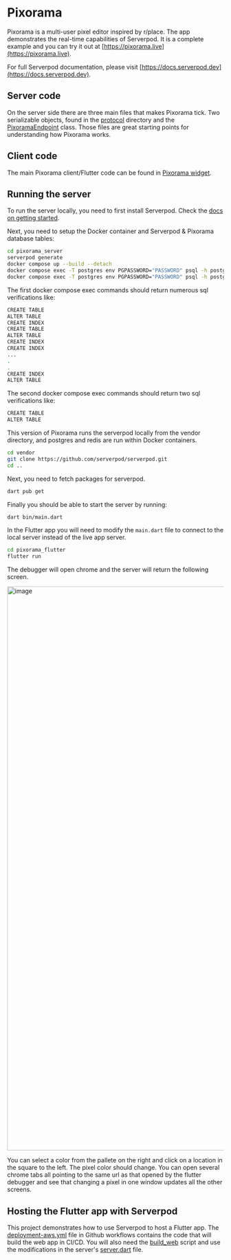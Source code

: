 # Pixorama
Pixorama is a multi-user pixel editor inspired by r/place. The app demonstrates
the real-time capabilities of Serverpod. It is a complete example and you can
try it out at [https://pixorama.live](https://pixorama.live).

For full Serverpod documentation, please visit
[https://docs.serverpod.dev](https://docs.serverpod.dev).

## Server code
On the server side there are three main files that makes Pixorama tick. Two
serializable objects, found in the [protocol](pixorama_server/lib/src/protocol)
directory and the
[PixoramaEndpoint](pixorama_server/lib/src/endpoints/pixorama_endpoint.dart)
class. Those files are great starting points for understanding how Pixorama
works.

## Client code
The main Pixorama client/Flutter code can be found in
[Pixorama widget](pixorama_flutter/lib/src/pixorama/pixorama.dart).

## Running the server
To run the server locally, you need to first install Serverpod. Check the
[docs on getting started](https://docs.serverpod.dev).

Next, you need to setup the Docker container and Serverpod & Pixorama database tables:

```bash
cd pixorama_server
serverpod generate
docker compose up --build --detach
docker compose exec -T postgres env PGPASSWORD="PASSWORD" psql -h postgres -U postgres -d pixorama < generated/tables-serverpod.pgsql
docker compose exec -T postgres env PGPASSWORD="PASSWORD" psql -h postgres -U postgres -d pixorama < generated/tables.pgsql
```
The first docker compose exec commands should return numerous sql verifications like:
```bash
CREATE TABLE
ALTER TABLE
CREATE INDEX
CREATE TABLE
ALTER TABLE
CREATE INDEX
CREATE INDEX
...
.
.
CREATE INDEX
ALTER TABLE
```

The second docker compose exec commands should return two sql verifications like:
```bash
CREATE TABLE
ALTER TABLE
```

This version of Pixorama runs the serverpod locally from the vendor directory, and postgres and redis are run within Docker containers. 

```bash
cd vendor
git clone https://github.com/serverpod/serverpod.git
cd ..
```

Next, you need to fetch packages for serverpod.

```bash
dart pub get
```

Finally you should be able to start the server by running:

```bash
dart bin/main.dart
```

In the Flutter app you will need to modify the `main.dart` file to connect to
the local server instead of the live app server.

```bash
cd pixorama_flutter
flutter run
```
The debugger will open chrome and the server will return the following screen. 

<img width="1312" alt="image" src="https://user-images.githubusercontent.com/611808/222937342-e9d01f59-f73a-49d3-992b-c8d7560b08a1.png">

You can select a color from the pallete on the right and click on a location in the square to the left. The pixel color should change. You can open several chrome tabs all pointing to the same url as that opened by the flutter debugger and see that changing a pixel in one window updates all the other screens.

## Hosting the Flutter app with Serverpod
This project demonstrates how to use Serverpod to host a Flutter app. The [deployment-aws.yml](.github/workflows/deployment-aws.yml) file in Github workflows contains the code that will build the web app in CI/CD. You will also need the [build_web](scripts/build_web) script and use the modifications in the server's [server.dart](pixorama_server/lib/server.dart) file.
